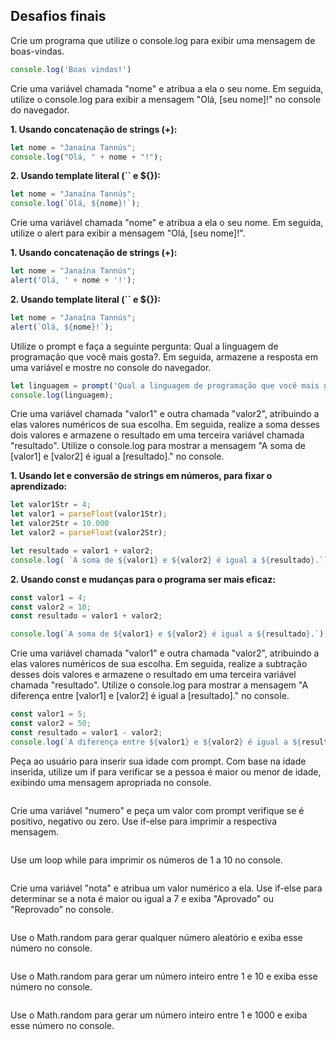 ## Desafios finais

Crie um programa que utilize o console.log para exibir uma mensagem de boas-vindas.
```javascript
console.log('Boas vindas!')
```

Crie uma variável chamada "nome" e atribua a ela o seu nome. Em seguida, utilize o console.log para exibir a mensagem "Olá, [seu nome]!" no console do navegador.

**1. Usando concatenação de strings (+):**
```javascript
let nome = "Janaína Tannús";
console.log("Olá, " + nome + "!");
```
**2. Usando template literal (`` e ${}):**
```javascript
let nome = "Janaína Tannús";
console.log(`Olá, ${nome}!`);
```

Crie uma variável chamada "nome" e atribua a ela o seu nome. Em seguida, utilize o alert para exibir a mensagem "Olá, [seu nome]!".

**1. Usando concatenação de strings (+):**
```javascript
let nome = "Janaína Tannús";
alert('Olá, ' + nome + '!');
```
**2. Usando template literal (`` e ${}):**
```javascript
let nome = "Janaína Tannús";
alert(`Olá, ${nome}!`);
```

Utilize o prompt e faça a seguinte pergunta: Qual a linguagem de programação que você mais gosta?. Em seguida, armazene a resposta em uma variável e mostre no console do navegador.
```javascript
let linguagem = prompt('Qual a linguagem de programação que você mais gosta?');
console.log(linguagem);
```

Crie uma variável chamada "valor1" e outra chamada "valor2", atribuindo a elas valores numéricos de sua escolha. Em seguida, realize a soma desses dois valores e armazene o resultado em uma terceira variável chamada "resultado". Utilize o console.log para mostrar a mensagem "A soma de [valor1] e [valor2] é igual a [resultado]." no console.

**1. Usando let e conversão de strings em números, para fixar o aprendizado:**
```javascript
let valor1Str = 4;
let valor1 = parseFloat(valor1Str);
let valor2Str = 10.000
let valor2 = parseFloat(valor2Str);

let resultado = valor1 + valor2;
console.log( `A soma de ${valor1} e ${valor2} é igual a ${resultado}.`);
```

**2. Usando const e mudanças para o programa ser mais eficaz:**
```javascript
const valor1 = 4;
const valor2 = 10;
const resultado = valor1 + valor2;

console.log(`A soma de ${valor1} e ${valor2} é igual a ${resultado}.`);
```

Crie uma variável chamada "valor1" e outra chamada "valor2", atribuindo a elas valores numéricos de sua escolha. Em seguida, realize a subtração desses dois valores e armazene o resultado em uma terceira variável chamada "resultado". Utilize o console.log para mostrar a mensagem "A diferença entre [valor1] e [valor2] é igual a [resultado]." no console.
```javascript
const valor1 = 5;
const valor2 = 50;
const resultado = valor1 - valor2;
console.log(`A diferença entre ${valor1} e ${valor2} é igual a ${resultado}.`);
```

Peça ao usuário para inserir sua idade com prompt. Com base na idade inserida, utilize um if para verificar se a pessoa é maior ou menor de idade, exibindo uma mensagem apropriada no console.
```javascript

```
Crie uma variável "numero" e peça um valor com prompt verifique se é positivo, negativo ou zero. Use if-else para imprimir a respectiva mensagem.
```javascript

```
Use um loop while para imprimir os números de 1 a 10 no console.
```javascript

```
Crie uma variável "nota" e atribua um valor numérico a ela. Use if-else para determinar se a nota é maior ou igual a 7 e exiba "Aprovado" ou "Reprovado" no console.
```javascript

```
Use o Math.random para gerar qualquer número aleatório e exiba esse número no console.
```javascript

```
Use o Math.random para gerar um número inteiro entre 1 e 10 e exiba esse número no console.
```javascript

```
Use o Math.random para gerar um número inteiro entre 1 e 1000 e exiba esse número no console.
```javascript

```

